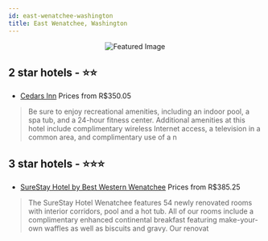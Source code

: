 ```yaml
---
id: east-wenatchee-washington
title: East Wenatchee, Washington
---
```


<center><img src="https://i.travelapi.com/hotels/2000000/1060000/1054500/1054474/9ddaec5c_z.jpg" alt="Featured Image" /></center>


##  2 star hotels - ⭐️⭐️

-    [Cedars Inn](https://us.hurb.com/hotels/east-wenatchee/cedars-inn-JNP-JP987733?cmp=18055) Prices from R$350.05
   > Be sure to enjoy recreational amenities, including an indoor pool, a spa tub, and a 24-hour fitness center. Additional amenities at this hotel include complimentary wireless Internet access, a television in a common area, and complimentary use of a n

##  3 star hotels - ⭐️⭐️⭐️

-    [SureStay Hotel by Best Western Wenatchee](https://us.hurb.com/hotels/east-wenatchee/surestay-hotel-by-best-western-wenatchee-JNP-JP02763N?cmp=18055) Prices from R$385.25
   > The SureStay  Hotel Wenatchee features 54 newly renovated rooms with interior corridors, pool and a hot tub. All of our rooms include a complimentary enhanced continental breakfast featuring make-your-own waffles as well as biscuits and gravy. Our renovat
